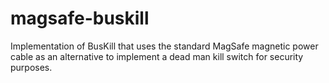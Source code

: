 # magsafe-buskill
Implementation of BusKill that uses the standard MagSafe magnetic power cable as an alternative to implement a dead man kill switch for security purposes.
